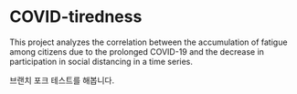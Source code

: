 # COVID-tiredness
This project analyzes the correlation between the accumulation of fatigue among citizens due to the prolonged COVID-19 and the decrease in participation in social distancing in a time series.
  
브랜치 포크 테스트를 해봅니다.
